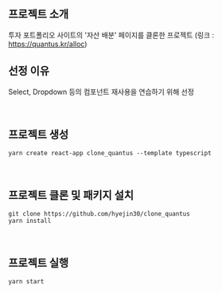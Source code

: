 ## 프로젝트 소개
투자 포트폴리오 사이트의 '자산 배분' 페이지를 클론한 프로젝트
(링크 : https://quantus.kr/alloc)

## 선정 이유
Select, Dropdown 등의 컴포넌트 재사용을 연습하기 위해 선정

<br />

## 프로젝트 생성

```
yarn create react-app clone_quantus --template typescript
```

<br />

## 프로젝트 클론 및 패키지 설치
```
git clone https://github.com/hyejin30/clone_quantus
yarn install
```

<br />

## 프로젝트 실행

```
yarn start
```
